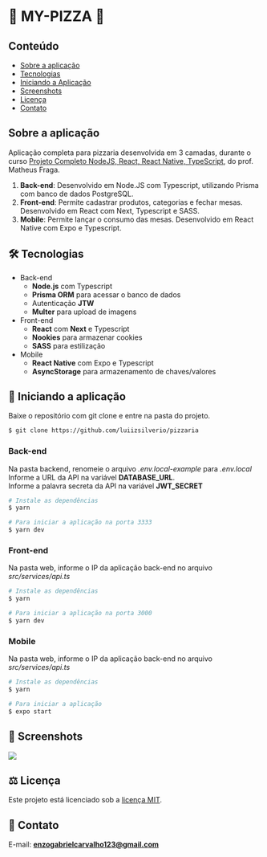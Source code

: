 # 🍕 MY-PIZZA 🍕

## Conteúdo
* [Sobre a aplicação](#sobre-a-aplicação)
* [Tecnologias](#hammer_and_wrench-tecnologias)
* [Iniciando a Aplicação](#car-Iniciando-a-aplicação)
* [Screenshots](#camera_flash-screenshots)
* [Licença](#balance_scale-licença)
* [Contato](#email-contato)

## Sobre a aplicação
Aplicação completa para pizzaria desenvolvida em 3 camadas, durante o curso [Projeto Completo NodeJS, React, React Native, TypeScript](https://www.udemy.com/course/dev-fullstack/), do prof. Matheus Fraga.<br />
1. __Back-end__: Desenvolvido em Node.JS com Typescript, utilizando Prisma com banco de dados PostgreSQL.
2. __Front-end__: Permite cadastrar produtos, categorias e fechar mesas. Desenvolvido em React com Next, Typescript e SASS.
3. __Mobile__: Permite lançar o consumo das mesas. Desenvolvido em React Native com Expo e Typescript.

## :hammer_and_wrench: Tecnologias
* Back-end
  * __Node.js__ com Typescript
  * __Prisma ORM__ para acessar o banco de dados
  * Autenticação __JTW__
  * __Multer__ para upload de imagens
* Front-end
  * __React__ com __Next__ e Typescript
  * __Nookies__ para armazenar cookies
  * __SASS__ para estilização
* Mobile
  * __React Native__ com Expo e Typescript
  * __AsyncStorage__ para armazenamento de chaves/valores

## :car: Iniciando a aplicação
Baixe o repositório com git clone e entre na pasta do projeto.
```bash
$ git clone https://github.com/luiizsilverio/pizzaria
```

### __Back-end__
Na pasta backend, renomeie o arquivo _.env.local-example_ para _.env.local_<br/>
Informe a URL da API na variável __DATABASE_URL__.<br/>
Informe a palavra secreta da API na variável __JWT_SECRET__<br/>
```bash
# Instale as dependências
$ yarn

# Para iniciar a aplicação na porta 3333
$ yarn dev
```
### __Front-end__
  Na pasta web, informe o IP da aplicação back-end no arquivo _src/services/api.ts_<br/>
```bash
# Instale as dependências
$ yarn

# Para iniciar a aplicação na porta 3000
$ yarn dev
```
### __Mobile__
  Na pasta web, informe o IP da aplicação back-end no arquivo _src/services/api.ts_<br/>
```bash
# Instale as dependências
$ yarn

# Para iniciar a aplicação
$ expo start
```

## :camera_flash: Screenshots
![](https://github.com/luiizsilverio/pizzaria/blob/main/web/src/assets/pizza-web.gif)

## :balance_scale: Licença
Este projeto está licenciado sob a [licença MIT](LICENSE).

## :email: Contato

E-mail: [**enzogabrielcarvalho123@gmail.com**](mailto:enzogabrielcarvalho123@gmail.com)

